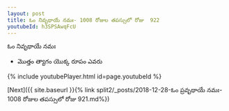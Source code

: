 ```yaml
---
layout: post
title: ఓం నివృథాయే నమః- 1008 రోజుల తపస్సులో రోజు  922
youtubeId: h3SPSAwqFcU
---
```

 
 
 ఓం నివృథాయే నమః  
 
 -  మొత్తం త్యాగం యొక్క రూపం ఎవరు 
 
  
 
  
 
 
 
 
 
 


{% include youtubePlayer.html id=page.youtubeId %}
 
[Next]({{ site.baseurl }}{% link  split2/_posts/2018-12-28-ఓం ప్రవృథాయే నమః- 1008 రోజుల తపస్సులో రోజు  921.md%})
 
